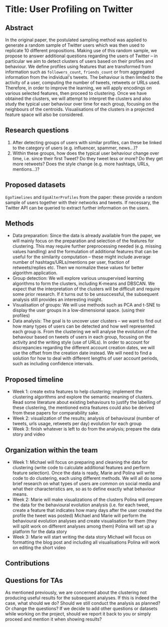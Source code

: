 # Title: User Profiling on Twitter

## Abstract
In the original paper, the postulated sampling method was applied to generate a random sample of Twitter users which was then used to replicate 10 different propositions. Making use of this random sample, we propose to answer additional questions regarding the users of Twitter – in particular we aim to detect clusters of users based on their profiles and behaviour. We define profiles using features that are transformed from information such as `followers_count`, `friends_count` or from aggregated information from the individual's tweets. The behaviour is then limited to the activity of a user, computing the number of tweets, retweets or URLs used. Therefore, in order to improve the learning, we will apply encodings on various selected features, then proceed to clustering. Once we have obtained the clusters, we will attempt to  interpret the clusters and also study the typical user behaviour over time for each group, focusing on the neighbours of the centroids. Visualisations of the clusters in a projected feature space will also be considered. 

## Research questions
1. After detecting groups of users with similar profiles, can these be linked to the category of users (e.g. influencer, spammer, news…)?
2. Within these groups, how does the typical user behaviour change over time, i.e. since their first Tweet?
Do they tweet less or more? Do they get more retweets? 
Does the style change (e.g. more hashtags, URLs, mentions…)? 

## Proposed datasets
`EgoTimelines` and `EgoAlterProfiles` from the paper: these provide a random sample of users together with their networks and tweets. If necessary, the Twitter API can be queried to extract further information on the users.

## Methods
- Data preparation: Since the data is already available from the paper, we will mainly focus on the preparation and selection of the features for clustering. This may require further preprocessing needed (e.g. missing values handling) and the formulation of additional features that can be useful for the similarity computation – these might include average number of hashtags/URLs/mentions per user, fraction of retweets/replies etc. Then we normalize these values for better algorithm application.
- Group detection: We will explore various unsupervised learning algorithms to form the clusters, including K-means and DBSCAN. We expect that the interpretation of the clusters will be difficult and require some prior research. If it turns out to be unsuccessful, the subsequent analysis still provides an interesting insight.
- Visualisation of groups: We will use methods such as PCA and t-SNE to display the user groups in a low-dimensional space. (using their profiles)
- Data analysis: The goal is to uncover user clusters – we want to find out how many types of users can be detected and how well represented each group is. From the clustering we will analyse the evolution of the behaviour based on tweets of users in each group, focusing on the activity and the writing style (use of URLs). In order to account for discrepancies regarding the different account creation dates, we will use the offset from the creation date instead. We will need to find a solution for how to deal with different lengths of user account periods, such as including confidence intervals.

## Proposed timeline
- Week 1: create extra features to help clustering; implement the clustering algorithms and explore the semantic meaning of clusters. Read some literature about existing behaviours to justify the labelling of these clustering, the mentioned extra features could also be derived from these papers for comparability sake. 
- Week 2: visualization of the results; analysis of behavioural (number of tweets, urls usage, retweets per day) evolution for each group
- Week 3: finish whatever is left to do from the analysis; prepare the data story and video

## Organization within the team
- Week 1:
Michael will focus on preparing and cleaning the data for clustering (write code to calculate additional features and perform feature selection). 
Once the data is ready, Marie and Polina will write code to do clustering, each using different methods. 
We will all do some brief research on what types of users are common on social media and what their characteristics are, so as to define exactly what behaviour means. 
- Week 2:
Marie will make visualizations of the clusters
Polina will prepare the data for the behavioural evolution analysis (i.e. for each tweet, create a feature that indicates how many days after the user created the profile the tweet was posted)
Michael and Marie will perform the  behavioural evolution analyses and create visualisation for them (they will split work on different analyses among them)
Polina will set up a platform for the data story
- Week 3:
Marie will start writing the data story
Michael will focus on formatting the blog post and including all visualisations
Polina will work on editing the short video

## Contributions


## Questions for TAs
As mentioned previously, we are concerned about the clustering not producing useful results for the subsequent analyses. If this is indeed the case, what should we do? Should we still conduct the analysis as planned? Or change the questions?
If we decide to add other questions or datasets while working on the project, should we report it back to you or simply proceed and mention it when showing results?




